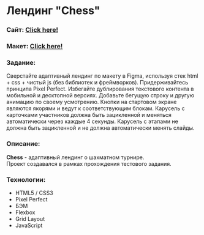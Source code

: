 # Лендинг "Chess"

### Сайт:  [Click here!](https://kybikn.github.io/chess)

### Макет:  [Click here!](https://www.figma.com/file/mbUi7prsyinFITFz5Rmzy8/%D0%94%D0%B8%D0%B7%D0%B0%D0%B9%D0%BD-%D0%B4%D0%BB%D1%8F-%D0%B2%D0%B5%D1%80%D1%81%D1%82%D0%BA%D0%B8-%7C-%D0%A2%D0%B5%D1%81%D1%82%D0%BE%D0%B2%D1%8B%D0%B9-%D0%BB%D0%B5%D0%BD%D0%B4%D0%B8%D0%BD%D0%B3?type=design&node-id=69-1068&mode=design&t=pQf5t66iUu8TJvPh-0)


### Задание:
Сверстайте адаптивный лендинг по макету в Figma, используя стек html + css + чистый js (без библиотек и фреймворков).
Придерживайтесь принципа Pixel Perfect.
Избегайте дублирования текстового контента в мобильной и десктопной версиях.
Добавьте бегущую строку и другую анимацию по своему усмотрению.
Кнопки на стартовом экране являются якорями и ведут к соответствующим блокам.
Карусель с карточками участников должна быть зацикленной и меняться автоматически через каждые 4 секунды.
Карусель с этапами не должна быть зацикленной и не должна автоматически менять слайды.

### Описание:
**Chess** - адаптивный лендинг о шахматном турнире.<br>
Проект создавался в рамках прохождения тестового задания.<br>

### Технологии:
- HTML5 / CSS3
- Pixel Perfect
- БЭМ
- Flexbox
- Grid Layout
- JavaScript
